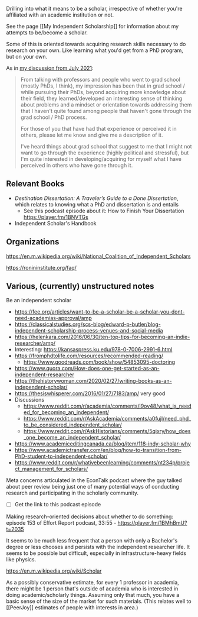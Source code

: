 Drilling into what it means to be a scholar, irrespective of whether you're affiliated with an academic institution or not.

See the page [[My Independent Scholarship]] for information about my attempts to be/become a scholar.

Some of this is oriented towards acquiring research skills necessary to do research on your own. Like learning what you'd get from a PhD program, but on your own.

As in [my discussion from July 2021](https://scholar.social/@bthall/106582136990272430):

> From talking with professors and people who went to grad school (mostly PhDs, I think), my impression has been that in grad school / while pursuing their PhDs, beyond acquiring more knowledge about their field, they learned/developed an interesting sense of thinking about problems and a mindset or orientation towards addressing them that I haven't quite found among people that haven't gone through the grad school / PhD process.
>
> For those of you that have had that experience or perceived it in others, please let me know and give me a description of it.
> 
> I've heard things about grad school that suggest to me that I might not want to go through the experience (highly political and stressful), but I'm quite interested in developing/acquiring for myself what I have perceived in others who have gone through it.


## Relevant Books
- _Destination Dissertation: A Traveler’s Guide to a Done Dissertation_, which relates to knowing what a PhD and dissertation is and entails
	- See this podcast episode about it: How to Finish Your Dissertation <https://player.fm/1BNVTGs>
- Independent Scholar's Handbook


## Organizations
<https://en.m.wikipedia.org/wiki/National_Coalition_of_Independent_Scholars>

<https://ronininstitute.org/faq/>

## Various, (currently) unstructured notes
Be an independent scholar
- <https://fee.org/articles/want-to-be-a-scholar-be-a-scholar-you-dont-need-academias-approval/amp>
- <https://classicalstudies.org/scs-blog/edward-p-butler/blog-independent-scholarship-process-venues-and-social-media>
- <https://helenkara.com/2016/06/30/ten-top-tips-for-becoming-an-indie-researcher/amp/>
- Interesting: <https://kansaspress.ku.edu/978-0-7006-2991-6.html>
- <https://fromphdtolife.com/resources/recommended-reading/>
	- <https://www.goodreads.com/book/show/54853095-doctoring>
- <https://www.quora.com/How-does-one-get-started-as-an-independent-researcher>
- <https://thehistorywoman.com/2020/02/27/writing-books-as-an-independent-scholar/>
- <https://thesiswhisperer.com/2016/01/27/7183/amp/> very good
- Discussions
	- <https://www.reddit.com/r/academia/comments/i9ov48/what_is_needed_for_becoming_an_independent/>
	- <https://www.reddit.com/r/AskAcademia/comments/a0fujl/need_phd_to_be_considered_independent_scholar/>
	- <https://www.reddit.com/r/AskHistorians/comments/5qixry/how_does_one_become_an_independent_scholar/>
- <https://www.academiceditingcanada.ca/blog/item/118-indy-scholar-why>
- <https://www.academictransfer.com/en/blog/how-to-transition-from-PhD-student-to-independent-scholar/>
- <https://www.reddit.com/r/whativebeenlearning/comments/nt234p/project_management_for_scholars/>

Meta concerns articulated in the EconTalk podcast where the guy talked about peer review being just one of many potential ways of conducting research and participating in the scholarly community.
- [ ] Get the link to this podcast episode

Making research-oriented decisions about whether to do something: episode 153 of Effort Report podcast, 33:55 - <https://player.fm/1BMhBmU?t=2035>


It seems to be much less frequent that a person with only a Bachelor's degree or less chooses and persists with the independent researcher life. It seems to be possible but difficult, especially in infrastructure-heavy fields like physics.

<https://en.m.wikipedia.org/wiki/Scholar>


As a possibly conservative estimate, for every 1 professor in academia, there might be 1 person that's outside of academia who is interested in doing academic/scholarly things. Assuming only that much, you have a basic sense of the size of the market for such materials. (This relates well to [[PeerJoy]] estimates of people with interests in area.)